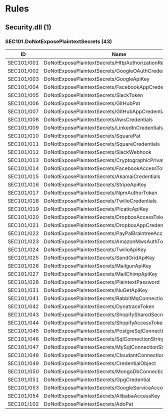 # Rules

## Security.dll (1)

### SEC101.DoNotExposePlaintextSecrets (43)

ID | Name | Validation
---| --- | ---
SEC101/001 | DoNotExposePlaintextSecrets/HttpAuthorizationRequestHeader | Y
SEC101/002 | DoNotExposePlaintextSecrets/GoogleOAuthCredentials | -
SEC101/003 | DoNotExposePlaintextSecrets/GoogleApiKey | Y
SEC101/004 | DoNotExposePlaintextSecrets/FacebookAppCredentials | Y
SEC101/005 | DoNotExposePlaintextSecrets/SlackToken | Y
SEC101/006 | DoNotExposePlaintextSecrets/GitHubPat | Y
SEC101/007 | DoNotExposePlaintextSecrets/GitHubAppCredentials | -
SEC101/008 | DoNotExposePlaintextSecrets/AwsCredentials | Y
SEC101/009 | DoNotExposePlaintextSecrets/LinkedInCredentials | -
SEC101/010 | DoNotExposePlaintextSecrets/SquarePat | Y
SEC101/011 | DoNotExposePlaintextSecrets/SquareCredentials | Y
SEC101/012 | DoNotExposePlaintextSecrets/SlackWebhook | Y
SEC101/013 | DoNotExposePlaintextSecrets/CryptographicPrivateKey | -
SEC101/014 | DoNotExposePlaintextSecrets/FacebookAccessToken | -
SEC101/015 | DoNotExposePlaintextSecrets/AkamaiCredentials | Y
SEC101/016 | DoNotExposePlaintextSecrets/StripeApiKey | Y
SEC101/017 | DoNotExposePlaintextSecrets/NpmAuthorToken | Y
SEC101/018 | DoNotExposePlaintextSecrets/TwilioCredentials | Y
SEC101/019 | DoNotExposePlaintextSecrets/PicaticApiKey | -
SEC101/020 | DoNotExposePlaintextSecrets/DropboxAccessToken | Y
SEC101/021 | DoNotExposePlaintextSecrets/DropboxAppCredentials | Y
SEC101/022 | DoNotExposePlaintextSecrets/PayPalBraintreeAccessToken | -
SEC101/023 | DoNotExposePlaintextSecrets/AmazonMwsAuthToken | -
SEC101/024 | DoNotExposePlaintextSecrets/TwilioApiKey | -
SEC101/025 | DoNotExposePlaintextSecrets/SendGridApiKey | Y
SEC101/026 | DoNotExposePlaintextSecrets/MailgunApiKey | Y
SEC101/027 | DoNotExposePlaintextSecrets/MailChimpApiKey | Y
SEC101/028 | DoNotExposePlaintextSecrets/PlaintextPassword | -
SEC101/031 | DoNotExposePlaintextSecrets/NuGetApiKey | -
SEC101/041 | DoNotExposePlaintextSecrets/RabbitMqConnectionString | Y
SEC101/042 | DoNotExposePlaintextSecrets/DynatraceToken | -
SEC101/043 | DoNotExposePlaintextSecrets/ShopifySharedSecret | -
SEC101/044 | DoNotExposePlaintextSecrets/ShopifyAccessToken | -
SEC101/045 | DoNotExposePlaintextSecrets/PostgreSqlConnectionString | Y
SEC101/046 | DoNotExposePlaintextSecrets/SqlConnectionString | Y
SEC101/047 | DoNotExposePlaintextSecrets/MySqlConnectionString | Y
SEC101/048 | DoNotExposePlaintextSecrets/CloudantConnectionString | Y
SEC101/049 | DoNotExposePlaintextSecrets/CredentialObject | -
SEC101/050 | DoNotExposePlaintextSecrets/MongoDbConnectionString | -
SEC101/051 | DoNotExposePlaintextSecrets/GpgCredential | -
SEC101/053 | DoNotExposePlaintextSecrets/GoogleServiceAccountKey | -
SEC101/054 | DoNotExposePlaintextSecrets/AlibabaAccessKey | -
SEC101/102 | DoNotExposePlaintextSecrets/AdoPat | -
